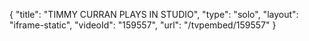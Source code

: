 {
    "title": "TIMMY CURRAN PLAYS IN STUDIO",
    "type": "solo",
    "layout": "iframe-static",
    "videoId": "159557",
    "url": "\/tvpembed\/159557"
}